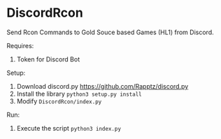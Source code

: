 # DiscordRcon
Send Rcon Commands to Gold Souce based Games (HL1) from Discord.

Requires:
1) Token for Discord Bot

Setup:
1) Download discord.py https://github.com/Rapptz/discord.py
2) Install the library `python3 setup.py install`
3) Modify `DiscordRcon/index.py`
  
Run:
1) Execute the script `python3 index.py`
